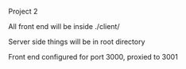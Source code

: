 Project 2

All front end will be inside ./client/

Server side things will be in root directory

Front end configured for port 3000, proxied to 3001
